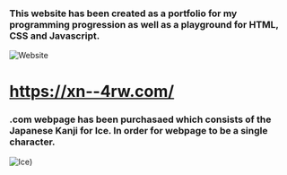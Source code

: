 ### This website has been created as a portfolio for my programming progression as well as a playground for HTML, CSS and Javascript. 
![Website](https://p92.hu/binaries/content/gallery/p92website/technologies/htmlcssjs-overview.png)


# https://xn--4rw.com/
### .com webpage has been purchasaed which consists of the Japanese Kanji for Ice. In order for webpage to be a single character.
![Ice](https://nihongoichibandotcom.files.wordpress.com/2011/08/6c37.gif))



